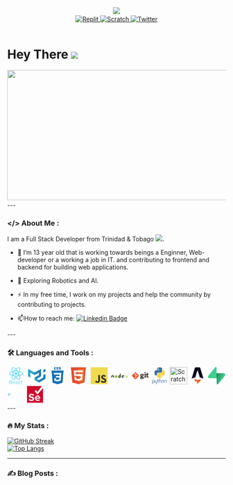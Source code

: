 <div id="header" align="center">
  <img src="https://avatars.githubusercontent.com/u/118761018?v=4" width="200"
       />
</div>

<div align="center" id="badges">
 <a href="https://replit.com/@StreamScribe">
<img src="https://img.shields.io/badge/Replit-orange?logo=replit&logoColor=white&style=for-the-badge" alt="Replit">
 </a>
  
  <a href="https://scratch.mit.edu/users/StreamScribes/">
<img src="https://img.shields.io/badge/scratch-yellow?style=for-the-badge&logo=scratch&logoColor=white" alt="Scratch">
  </a>
  
  <a href="#">
<img src="https://img.shields.io/badge/twitter-blue?style=for-the-badge&logo=twitter&logoColor=white" alt="Twitter">
  </a>
</div>
  <div align="center">
    <img src="https://komarev.com/ghpvc/?username=FlyNightSky&style=flat-square&color=blue" alt=""/>
  
  </div>

<h1>
  Hey There
  <img src="https://media.giphy.com/media/hvRJCLFzcasrR4ia7z/giphy.gif" width="30px"/>
</h1>
<div align="center">
  <img src="https://cdn.shopify.com/s/files/1/0306/6419/6141/articles/coding_languages.png?v=1619126283" width="600" height="300"/>
</div>

<div>
 ---

### </> About Me :
  I am a Full Stack Developer from Trinidad & Tobago <img src="https://media.giphy.com/media/WUlplcMpOCEmTGBtBW/giphy.gif" width="30">.
  - :telescope: I’m 13 year old that is working towards beings a Enginner, Web-developer or a working a job in IT.  and contributing to frontend and backend for building web applications.

- 🤖 Exploring Robotics and AI.

- :zap: In my free time, I work on my projects and help the community by contributing to projects.

- :mailbox:How to reach me: [![Linkedin Badge](https://img.shields.io/badge/-Email-blue?style=flat&logo=Gmail&logoColor=white)](mailto:streamscribe@gmail.com?subject=Contact&body=Hello%20StreamScribe!)
</div>


<div>
---

### :hammer_and_wrench: Languages and Tools :
  
  <div>
  <img src="https://github.com/devicons/devicon/blob/master/icons/react/react-original-wordmark.svg" title="React" alt="React" width="40" height="40"/>&nbsp;
  <img src="https://github.com/devicons/devicon/blob/master/icons/materialui/materialui-original.svg" title="Material UI" alt="Material UI" width="40" height="40"/>&nbsp;
  <img src="https://github.com/devicons/devicon/blob/master/icons/css3/css3-plain-wordmark.svg"  title="CSS3" alt="CSS" width="40" height="40"/>&nbsp;
  <img src="https://github.com/devicons/devicon/blob/master/icons/html5/html5-original.svg" title="HTML5" alt="HTML" width="40" height="40"/>&nbsp;
  <img src="https://github.com/devicons/devicon/blob/master/icons/javascript/javascript-original.svg" title="JavaScript" alt="JavaScript" width="40" height="40"/>&nbsp;
  <img src="https://github.com/devicons/devicon/blob/master/icons/nodejs/nodejs-original-wordmark.svg" title="NodeJS" alt="NodeJS" width="40" height="40"/>&nbsp;
  <img src="https://github.com/devicons/devicon/blob/master/icons/git/git-original-wordmark.svg" title="Git" **alt="Git" width="40" height="40"/>
  <img src="https://github.com/devicons/devicon/blob/master/icons/python/python-original-wordmark.svg" title="Git" **alt="Git" width="40" height="40"/>
  <img src="https://play-lh.googleusercontent.com/AmzHCh6UEelYfh9AfWXh1WIOC0Z_Z69N9bTvEi-hbRhDe7XL04xuuQfvQXCKLHSHcgVk" title="Scratch" **alt="Scratch" width="40" height="40"/>

  <img src="https://raw.githubusercontent.com/github/explore/5cc0a03a302ec862c4aeac2a22a513ae31c35432/topics/astro/astro.png" title="Astro" alt="Astro.js" width="40" height="40"/>
  <img src="https://raw.githubusercontent.com/github/explore/f4ec5347a36e06540a69376753a7c37a8cb5a136/topics/supabase/supabase.png" title="Supabase" **alt="Supabase" width="40" height="40"/>
  <img src="https://github.com/devicons/devicon/blob/master/icons/tailwindcss/tailwindcss-original-wordmark.svg" title="Tailwind" **alt="Tailwind" width="40" height="40"/>
  <img src="https://github.com/devicons/devicon/blob/master/icons/selenium/selenium-original.svg" title="selenium" alt="selenium" width="40" height="40"/>
</div>
</div>

<div>
---

### :fire: My Stats :

  [![GitHub Streak](http://github-readme-streak-stats.herokuapp.com?user=FlyNightSky&theme=dark&background=000000)](https://git.io/streak-stats)<br>
  [![Top Langs](https://github-readme-stats.vercel.app/api/top-langs/?username=FlyNightSky&layout=compact&theme=vision-friendly-dark)](https://github.com/anuraghazra/github-readme-stats)
</div>

---

### :writing_hand: Blog Posts :
<!-- BLOG-POST-LIST:START -->

<!-- BLOG-POST-LIST:END -->




